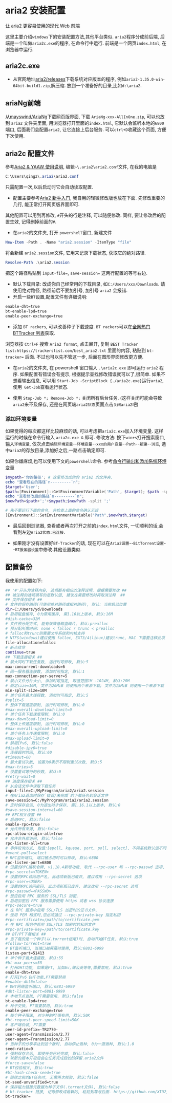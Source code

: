 # aria2 安装配置

[让 aria2 更容易使用的现代 Web 前端](http://ariang.mayswind.net/zh_Hans/)

这里主要介绍`windows`下的安装配置方法,其他平台类似.
`aria2`程序分成前后端, 后端是一个叫做`aria2c.exe`的程序, 在命令行中运行.
前端是一个网页`index.html`, 在浏览器中运行.

## aria2c.exe

+ 从官网地址[aria2/releases](https://github.com/aria2/aria2/releases)下载系统对应版本的程序,
例如`aria2-1.35.0-win-64bit-build1.zip`,解压缩. 放到一个准备好的目录,比如`d:\aria2`.

## ariaNg前端

从[mayswind/AriaNg][]下载网页版界面, 下载 `AriaNg-xxx-AllInOne.zip`,
可以也放到 `aria2` 文件夹里面, 用浏览器打开里面的`index.html`,
它默认会监听本地的`6800`端口, 后面我们会配置`aria2`, 让它连接上后台服务.
可以`ctrl+D`收藏这个页面, 方便下次使用.

[mayswind/AriaNg]: https://github.com/mayswind/AriaNg/releases

## aria2c 配置文件

参考[Aria2 & YAAW 使用说明](http://aria2c.com/usage.html),
编辑`~\.aria2\aria2.conf`文件, 在我的电脑是

```powershell
C:\Users\qingz\.aria2\aria2.conf
```

只需配置一次,以后启动时它会自动读取配置.

+ 配置主要参考[Aria2 新手入门](https://zhuanlan.zhihu.com/p/37021947),
我自用的轻微修改版也放在下面. 先修改重要的几行, 能正常打开网页版界面即可.

其他配置可以用到再修改, `#`开头的行是注释, 可以随便修改.
同样, 要让修改后的配置生效, 记得删掉前面的`#`.

+ 在`aria2`的文件夹, 打开 `powershell`窗口, 新建文件

```powershell
New-Item -Path . -Name "aria2.session" -ItemType "file"
```

将会新建 `aria2.session`文件, 它用来记录下载状态, 获取它的绝对路径.

```powershell
Resolve-Path .\aria2.session
```

把这个路径粘贴到 `input-file=`, `save-session=` 这两行配置的等号右边.

+ 默认下载目录: 改成你自己经常用的下载目录, 如`C:/Users/xxx/Downloads`.
请使用绝对路径, 路径前后不要加引号, 加引号 `aria2` 会报错.
+ 开启一些`BT`设置,配置文件有详细说明:

``` bash
enable-dht=true
bt-enable-lpd=true
enable-peer-exchange=true
```

+ 添加 `BT rackers`, 可以改善种子下载速度.
`BT rackers`可以在[全网热门BTTracker 列表](https://github.com/XIU2/TrackersListCollection)获取.

浏览器按 `Ctrl+F` 搜索 `Aria2 format`, 点击展开,
复制 `BEST Tracker list:https://trackerslist.com/best_aria2.txt` 里面的内容,
粘贴到 `bt-tracker=` 后面.
不过也可以先不管这一步, 后面在图形界面修改更方便.

+ 在`aria2`的文件夹, 在 powershell 窗口输入 `.\aria2c.exe` 即可运行 `aria2` 程序.
如果配置有错误会有提示, 根据提示查找修改错误就可以了,很简单.
如果不想看输出信息, 可以用 `Start-Job -ScriptBlock {./aria2c.exe}`运行`aria2`,
使用` Get-Job`查看运行状态.

+ 使用 `Stop-Job *; Remove-Job *;` 关闭所有后台任务.
(这样关闭可能会导致`aria2`来不及保存, 还是在网页端`aria2状态`页面点击`关闭aria2`吧)

### 添加环境变量

如果觉得的每次都这样比较麻烦的话, 可以考虑把`aria2c.exe`加入环境变量.
这样运行的时候在命令行输入 `aria2c.exe &` 即可.
修改方法: 按下`win+s`打开搜索窗口,输入`环境变量`,
依次点击`编辑环境变量`--`环境变量`--`xxx的用户变量`--`Path`--`新建`--`浏览`,
选中`aria2`的存放目录,添加好之后,一路点击确定即可.

如果你嫌麻烦,也可以使用下文的`powershell`命令.
参考[命令行输出和添加系统环境变量](https://blog.csdn.net/amoscn/article/details/108654236)

```powershell
$mypath='你的路径'; # 这里修改成你的 aria2 的文件夹.
echo "查看现在的路径`n---------`n";
$target='User';
$path=[Environment]::GetEnvironmentVariable('Path', $target); $path -split ';'
echo "查看修改后的路径`n---------`n";
$newPath=$path+';'+$mypath;$newPath -split ';'

# 先不要运行下面的命令, 先检查上面的命令确认无误
[Environment]::SetEnvironmentVariable("Path",$newPath,$target)
```

+ 最后回到浏览器, 查看或者再次打开之前的`index.html`文件,
一切顺利的话,会看到左边`Aria2状态:已连接`.

+ 如果刚才没有设置好`BT-Tracker`的话,
现在可以在`Aria2设置`--`BitTorrent设置`--`BT服务器设置`中修改.其他设置类似.

## 配置备份

我使用的配置如下:

```bash
## '#'开头为注释内容, 选项都有相应的注释说明, 根据需要修改 ##
## 被注释的选项填写的是默认值, 建议在需要修改时再取消注释  ##
## 文件保存相关 ##
# 文件的保存路径(可使用绝对路径或相对路径), 默认: 当前启动位置
dir=C:/Users/yd/Downloads
# 启用磁盘缓存, 0为禁用缓存, 需1.16以上版本, 默认:16M
#disk-cache=32M
# 文件预分配方式, 能有效降低磁盘碎片, 默认:prealloc
# 预分配所需时间: none < falloc ? trunc < prealloc
# falloc和trunc则需要文件系统和内核支持
# NTFS(windows)建议使用 falloc, EXT3/4(linux)建议trunc, MAC 下需要注释此项
file-allocation=falloc
# 断点续传
continue=true
## 下载连接相关 ##
# 最大同时下载任务数, 运行时可修改, 默认:5
max-concurrent-downloads=6
# 同一服务器连接数, 添加时可指定, 默认:1
max-connection-per-server=5
# 最小文件分片大小, 添加时可指定, 取值范围1M -1024M, 默认:20M
# 假定size=10M, 文件为20MiB 则使用两个来源下载; 文件为15MiB 则使用一个来源下载
min-split-size=10M
# 单个任务最大线程数, 添加时可指定, 默认:5
#split=5
# 整体下载速度限制, 运行时可修改, 默认:0
#max-overall-download-limit=0
# 单个任务下载速度限制, 默认:0
#max-download-limit=0
# 整体上传速度限制, 运行时可修改, 默认:0
#max-overall-upload-limit=0
# 单个任务上传速度限制, 默认:0
#max-upload-limit=0
# 禁用IPv6, 默认:false
#disable-ipv6=true
# 连接超时时间, 默认:60
#timeout=60
# 最大重试次数, 设置为0表示不限制重试次数, 默认:5
#max-tries=5
# 设置重试等待的秒数, 默认:0
#retry-wait=0
## 进度保存相关 ##
# 从会话文件中读取下载任务
input-file=C:/MyProgram/aria2/aria2.session
# 在Aria2退出时保存`错误/未完成`的下载任务到会话文件
save-session=C:/MyProgram/aria2/aria2.session
# 定时保存会话, 0为退出时才保存, 需1.16.1以上版本, 默认:0
#save-session-interval=60
## RPC相关设置 ##
# 启用RPC, 默认:false
enable-rpc=true
# 允许所有来源, 默认:false
rpc-allow-origin-all=true
# 允许非外部访问, 默认:false
rpc-listen-all=true
# 事件轮询方式, 取值:[epoll, kqueue, port, poll, select], 不同系统默认值不同
#event-poll=select
# RPC监听端口, 端口被占用时可以修改, 默认:6800
rpc-listen-port=6800
# 设置的RPC授权令牌, v1.18.4新增功能, 取代 --rpc-user 和 --rpc-passwd 选项, 新手可以先不管
#rpc-secret=<TOKEN>
# 设置的RPC访问用户名, 此选项新版已废弃, 建议改用 --rpc-secret 选项
#rpc-user=<USER>
# 设置的RPC访问密码, 此选项新版已废弃, 建议改用 --rpc-secret 选项
#rpc-passwd=<PASSWD>
# 是否启用 RPC 服务的 SSL/TLS 加密,
# 启用加密后 RPC 服务需要使用 https 或者 wss 协议连接
#rpc-secure=true
# 在 RPC 服务中启用 SSL/TLS 加密时的证书文件,
# 使用 PEM 格式时,您必须通过 --rpc-private-key 指定私钥
#rpc-certificate=/path/to/certificate.pem
# 在 RPC 服务中启用 SSL/TLS 加密时的私钥文件
#rpc-private-key=/path/to/certificate.key
## BT/PT下载相关 ##
# 当下载的是一个种子(以.torrent结尾)时, 自动开始BT任务, 默认:true
#follow-torrent=true
# BT监听端口, 当端口被屏蔽时使用, 默认:6881-6999
listen-port=51413
# 单个种子最大连接数, 默认:55
#bt-max-peers=55
# 打开DHT功能, 如果是PT, 比如6v,蒲公英等等,需要禁用, 默认:true
enable-dht=true
# 打开IPv6 DHT功能,PT需要禁用
#enable-dht6=false
# DHT网络监听端口, 默认:6881-6999
#dht-listen-port=6881-6999
# 本地节点查找, PT需要禁用, 默认:false
bt-enable-lpd=true
# 种子交换, PT需要禁用, 默认:true
enable-peer-exchange=true
# 每个种子限速, 对少种的PT很有用, 默认:50K
#bt-request-peer-speed-limit=50K
# 客户端伪装, PT需要
peer-id-prefix=-TR2770-
user-agent=Transmission/2.77
peer-agent=Transmission/2.77
# 当种子的分享率达到这个数时, 自动停止做种, 0为一直做种, 默认:1.0
seed-ratio=0
# 强制保存会话, 即使任务已经完成, 默认:false
# 较新的版本开启后会在任务完成后依然保留.aria2文件
#force-save=false
# BT校验相关, 默认:true
#bt-hash-check-seed=true
# 继续之前的BT任务时, 无需再次校验, 默认:false
bt-seed-unverified=true
# 保存磁力链接元数据为种子文件(.torrent文件), 默认:false
# bt-tracker 链接, 记得修改成最新的, 粘贴到等号后面. https://github.com/XIU2/TrackersListCollection
bt-tracker=
```
